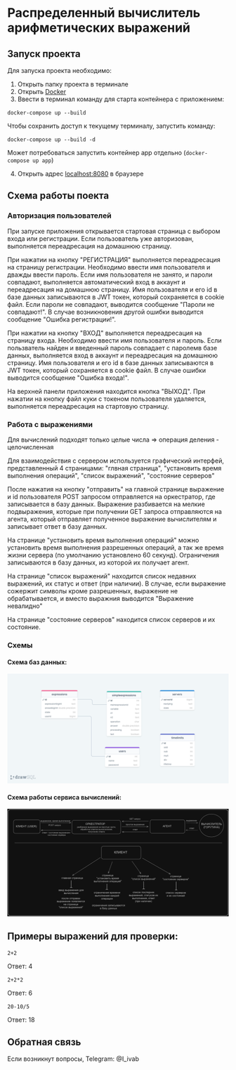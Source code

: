 # Распределенный вычислитель арифметических выражений

## Запуск проекта
Для запуска проекта необходимо:
1. Открыть папку проекта в терминале
2. Открыть [Docker](https://www.docker.com/products/docker-desktop/ "Установить Docker")
3. Ввести в терминал команду для старта контейнера с приложением:
```
docker-compose up --build
```
Чтобы сохранить доступ к текущему терминалу, запустить команду:
```
docker-compose up --build -d
```
Может потребоваться запустить контейнер app отдельно (```docker-compose up app```)

4. Открыть адрес [localhost:8080](localhost:8080) в браузере

## Схема работы поекта
### Авторизация пользователей
При запуске приложения открывается стартовая страница с выбором входа или регистрации. Если пользователь уже авторизован, выполняется переадресация на домашнюю страницу.

При нажатии на кнопку "РЕГИСТРАЦИЯ" выполняется переадресация на страницу регистрации. Необходимо ввести имя пользователя и дважды ввести пароль. Если имя пользователя не занято, и пароли совпадают, выполняется автоматический вход в аккаунт и переадресация на домашнюю страницу. Имя пользователя и его id в базе данных записываются в JWT токен, который сохраняется в cookie файл. Если пароли не совпадают, выводится сообщение "Пароли не совпадают!". В случае возникновения другой ошибки выводится сообщение "Ошибка регистрации!".

При нажатии на кнопку "ВХОД" выполняется переадресация на страницу входа. Необходимо ввести имя пользователя и пароль. Если пользватель найден и введенный пароль совпадает с паролемв базе данных, выполняется вход в аккаунт и переадресация на домашнюю страницу. Имя пользователя и его id в базе данных записываются в JWT токен, который сохраняется в cookie файл. В случае ошибки выводится сообщение "Ошибка входа!".

На верхней панели приложения находится кнопка "ВЫХОД". При нажатии на кнопку файл куки с токеном пользователя удаляется, выполняется переадресация на стартовую страницу.

### Работа с выражениями
Для вычислений подходят только целые числа => операция деления - целочисленная

Для взаимодействия с сервером используется графический интерфей, представленный 4 страницами: "глвная страница", "установить время выполнения операций", "список выражений", "состояние серверов" 

После нажатия на кнопку "отправить" на главной странице выражение и id пользователя POST запросом отправляется на оркестратор, где записывается в базу данных. Выражение разбивается на мелкие подвыражения, которые при получении GET запроса отправляются на агента, который отправляет полученное выражение вычислителям и записывает ответ в базу данных.

На странице "установить время выполнения операций" можно установить время выполнения разрешенных операций, а так же время жизни сервера (по умолчанию установлено 60 секунд). Ограничения записываются в базу данных, из которой их получает агент.

На странице "список выражений" находится список недавних выражений, их статус и ответ (при наличии). В случае, если выражение сожержит символы кроме разрешенных, выражение не обрабатывается, и вместо выражния выводится "Выражение невалидно"

На странице "состояние серверов" находится список серверов и их состояние.

### Схемы
#### Схема баз данных:
![Схема базы данных](/docs/db_scheme.png "Databse Scheme")

#### Схема работы сервиса вычислений:
![Схема работы](/docs/scheme.png "Project Scheme")

## Примеры выражений для проверки:
    2+2
Ответ: 4

    2+2*2
Ответ: 6

    20-10/5
Ответ: 18

## Обратная связь

Если возникнут вопросы, Telegram: @I_ivab